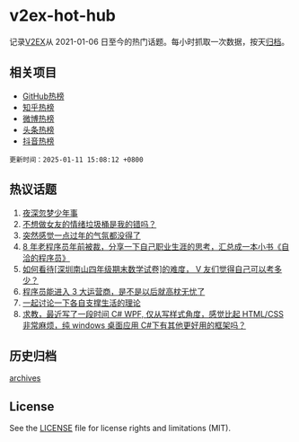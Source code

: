 # v2ex-hot-hub

 记录[V2EX](https://www.v2ex.com/)从 2021-01-06 日至今的热门话题。每小时抓取一次数据，按天[归档](archives)。
 
 ## 相关项目

- [GitHub热榜](https://github.com/lonnyzhang423/github-hot-hub)
- [知乎热榜](https://github.com/lonnyzhang423/zhihu-hot-hub)
- [微博热榜](https://github.com/lonnyzhang423/weibo-hot-hub)
- [头条热榜](https://github.com/lonnyzhang423/toutiao-hot-hub)
- [抖音热榜](https://github.com/lonnyzhang423/douyin-hot-hub)


 `更新时间：2025-01-11 15:08:12 +0800`

## 热议话题

1. [夜深忽梦少年事](https://www.v2ex.com/t/1104185)
1. [不想做女友的情绪垃圾桶是我的错吗？](https://www.v2ex.com/t/1104265)
1. [突然感觉一点过年的气氛都没得了](https://www.v2ex.com/t/1104309)
1. [8 年老程序员年前被裁，分享一下自己职业生涯的思考，汇总成一本小书《自洽的程序员》](https://www.v2ex.com/t/1104211)
1. [如何看待[深圳南山四年级期末数学试卷]的难度， V 友们觉得自己可以考多少？](https://www.v2ex.com/t/1104218)
1. [程序员能进入 3 大运营商，是不是以后就高枕无忧了](https://www.v2ex.com/t/1104193)
1. [一起讨论一下各自支撑生活的理论](https://www.v2ex.com/t/1104306)
1. [求教，最近写了一段时间 C# WPF, 仅从写样式角度，感觉比起 HTML/CSS 非常麻烦，纯 windows 桌面应用 C#下有其他更好用的框架吗？](https://www.v2ex.com/t/1104231)

## 历史归档

[archives](archives)

## License

See the [LICENSE](LICENSE) file for license rights and limitations (MIT).
